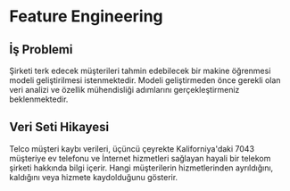 # Feature Engineering 

## İş Problemi
Şirketi terk edecek müşterileri tahmin edebilecek bir makine öğrenmesi modeli geliştirilmesi istenmektedir. Modeli geliştirmeden önce gerekli olan veri analizi ve özellik mühendisliği adımlarını gerçekleştirmeniz beklenmektedir.

## Veri Seti Hikayesi
Telco müşteri kaybı verileri, üçüncü çeyrekte Kaliforniya'daki 7043 müşteriye ev telefonu ve İnternet hizmetleri sağlayan hayali bir telekom şirketi hakkında bilgi içerir. Hangi müşterilerin hizmetlerinden ayrıldığını, kaldığını veya hizmete kaydolduğunu gösterir.
